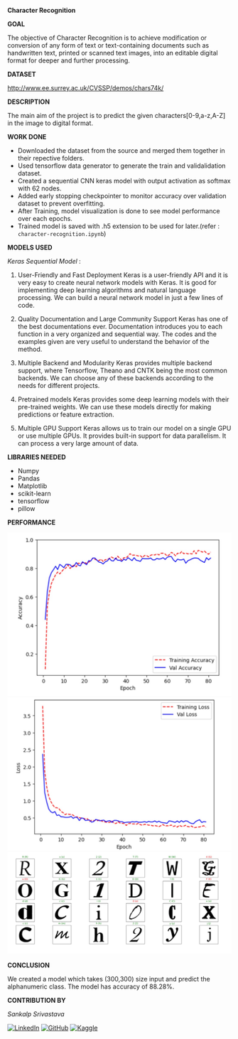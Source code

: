 **Character Recognition**

**GOAL**

The objective of Character Recognition is to achieve modification or conversion of any form of text or text-containing documents such as handwritten text, printed or scanned text images, into an editable digital format for deeper and further processing. 

**DATASET**

  
http://www.ee.surrey.ac.uk/CVSSP/demos/chars74k/

**DESCRIPTION**

The main aim of the project is to predict the given characters[0-9,a-z,A-Z] in the image to digital format.

  

**WORK DONE**

* Downloaded the dataset from the source and merged them together in their repective folders.
* Used tensorflow data generator to generate the train and validalidation dataset.
* Created a sequential CNN keras model with output activation as softmax with 62 nodes.
* Added early stopping checkpointer to monitor accuracy over validation dataset to prevent overfitting.
* After Training, model visualization is done to see model performance over each epochs.
* Trained model is saved with .h5 extension to be used for later.(refer : `character-recognition.ipynb`)

  

**MODELS USED**

*Keras Sequential Model* : 
1. User-Friendly and Fast Deployment
Keras is a user-friendly API and it is very easy to create neural network models with Keras. It is good for implementing deep learning algorithms and natural language processing. We can build a neural network model in just a few lines of code.


2. Quality Documentation and Large Community Support
Keras has one of the best documentations ever. Documentation introduces you to each function in a very organized and sequential way. The codes and the examples given are very useful to understand the behavior of the method.


3. Multiple Backend and Modularity
Keras provides multiple backend support, where Tensorflow, Theano and CNTK being the most common backends. We can choose any of these backends according to the needs for different projects.

4. Pretrained models
Keras provides some deep learning models with their pre-trained weights. We can use these models directly for making predictions or feature extraction.

5. Multiple GPU Support
Keras allows us to train our model on a single GPU or use multiple GPUs. It provides built-in support for data parallelism. It can process a very large amount of data.

**LIBRARIES NEEDED**

* Numpy
* Pandas
* Matplotlib
* scikit-learn
* tensorflow
* pillow
  
  

**PERFORMANCE**

![Model Accuracy](../Images/accuracy.jpg "Model Accuracies")
![Model loss](../Images/loss.jpg "Model Loss")
![examples](../Images/example.jpg "Examples")
  

**CONCLUSION**

  

We created a model which takes (300,300) size input and predict the alphanumeric class. The model has accuracy of 88.28%.


  

**CONTRIBUTION BY**

*Sankalp Srivastava*

  
[![LinkedIn](https://img.shields.io/badge/linkedin-%230077B5.svg?style=for-the-badge&logo=linkedin&logoColor=white)](https://www.linkedin.com/in/sankalpsrivastava-2605/) [![GitHub](https://img.shields.io/badge/github-%23121011.svg?style=for-the-badge&logo=github&logoColor=white)](https://github.com/sankalp-srivastava/) [![Kaggle](https://img.shields.io/badge/Kaggle-20BEFF?style=for-the-badge&logo=Kaggle&logoColor=white)](https://www.kaggle.com/sankalpsrivastava26)
